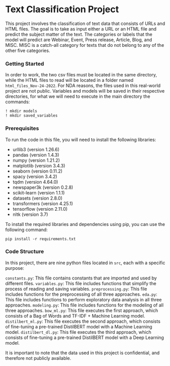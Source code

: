 # Text Classification Project

This project involves the classification of text data that consists of 
URLs and HTML files. The goal is to take as input either a URL or an 
HTML file and predict the subject matter of the text. The categories 
or labels that the model will predict are Webinar, Event, Press 
release, Article, Blog, and MISC. MISC is a catch-all category for 
texts that do not belong to any of the other five categories.

### Getting Started
In order to work, the two csv files must be located in the same directory, 
while the HTML files to read will be located in a folder named `html_files_Nov-24-2022`.
For NDA reasons, the files used in this real-world project are not public.
Variables and models will be saved in their respective directories, for
what we will need to execute in the main directory the commands:
```
! mkdir models
! mkdir saved_variables
```

### Prerequisites

To run the code in this file, you will need to install the following 
libraries:

- urllib3 (version 1.26.6)
- pandas (version 1.4.3)
- numpy (version 1.21.2)
- matplotlib (version 3.4.3)
- seaborn (version 0.11.2)
- spacy (version 3.4.2)
- tqdm (version 4.64.0)
- newspaper3k (version 0.2.8)
- scikit-learn (version 1.1.1)
- datasets (version 2.8.0)
- transformers (version 4.25.1)
- tensorflow (version 2.11.0)
- nltk (version 3.7)

To install the required libraries and dependencies using pip, you can 
use the following command:

```
pip install -r requirements.txt
```

### Code Structure

In this project, there are nine python files located in `src`, 
each with a specific purpose:

`constants.py`: This file contains constants that are imported and used by 
different files.
`variables.py`: This file includes functions that simplify the process of 
reading and saving variables.
`preprocessing.py`: This file includes functions for the preprocessing of 
all three approaches.
`eda.py`: This file includes functions to perform exploratory data 
analysis 
in all three approaches.
`modeling.py`: This file includes functions for the modeling of all three 
approaches.
`bow_ml.py`: This file executes the first approach, which consists of a 
Bag 
of Words and TF-IDF + Machine Learning model.
`distilbert_ml.py`: This file executes the second approach, which consists 
of fine-tuning a pre-trained DistilBERT model with a Machine Learning 
model.
`distilbert_dl.py`: This file executes the third approach, which consists 
of 
fine-tuning a pre-trained DistilBERT model with a Deep Learning model.

It is important to note that the data used in this project is 
confidential, and therefore not publicly available. 

